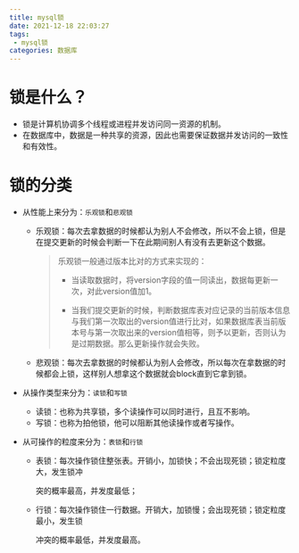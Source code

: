 ```yaml
---
title: mysql锁
date: 2021-12-18 22:03:27
tags:
 - mysql锁
categories: 数据库
---
```


# 锁是什么？

* 锁是计算机协调多个线程或进程并发访问同一资源的机制。
* 在数据库中，数据是一种共享的资源，因此也需要保证数据并发访问的一致性和有效性。

# 锁的分类

- 从性能上来分为：`乐观锁`和`悲观锁`

  - 乐观锁：每次去拿数据的时候都认为别人不会修改，所以不会上锁，但是在提交更新的时候会判断一下在此期间别人有没有去更新这个数据。

    > 乐观锁一般通过版本比对的方式来实现的：
    >
    > - 当读取数据时，将version字段的值一同读出，数据每更新一次，对此version值加1。
    >
    > - 当我们提交更新的时候，判断数据库表对应记录的当前版本信息与我们第一次取出的version值进行比对，如果数据库表当前版本号与第一次取出来的version值相等，则予以更新，否则认为是过期数据。那么更新操作就会失败。

  - 悲观锁：每次去拿数据的时候都认为别人会修改，所以每次在拿数据的时候都会上锁，这样别人想拿这个数据就会block直到它拿到锁。

- 从操作类型来分为：`读锁`和`写锁`

  - 读锁：也称为共享锁，多个读操作可以同时进行，且互不影响。
  - 写锁：也称为拍他锁，他可以阻断其他读操作或者写操作。

- 从可操作的粒度来分为：`表锁`和`行锁`
  - 表锁：每次操作锁住整张表。开销小，加锁快；不会出现死锁；锁定粒度大，发生锁冲 

    突的概率最高，并发度最低；

  - 行锁：每次操作锁住一行数据。开销大，加锁慢；会出现死锁；锁定粒度最小，发生锁 

    冲突的概率最低，并发度最高。
